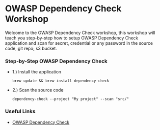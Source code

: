# OWASP Dependency Check Workshop

Welcome to the OWASP Dependency Check workshop, this workshop will teach you step-by-step how to setup OWASP Dependency
Check application
and scan for secret, credential or any password in the source code, git repo, s3 bucket.

### Step-by-Step OWASP Dependency Check

- 1.) Install the application
  ```shell
  brew update && brew install dependency-check
  ```
  
- 2.) Scan the source code
  ```shell
  dependency-check --project "My project" --scan "src/"
  ```

### Useful Links

- [OWASP Dependency Check](https://owasp.org/www-project-dependency-check/)
